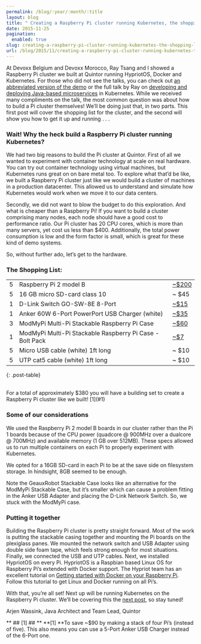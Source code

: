 ```yaml
---
permalink: /blog/:year/:month/:title
layout: blog
title: " Creating a Raspberry Pi cluster running Kubernetes, the shopping list (Part 1) "
date: 2015-11-25
pagination:
  enabled: true
slug: creating-a-raspberry-pi-cluster-running-kubernetes-the-shopping-list-part-1
url: /blog/2015/11/creating-a-raspberry-pi-cluster-running-kubernetes-the-shopping-list-part-1/
---
```

At Devoxx Belgium and Devoxx Morocco, Ray Tsang and I showed a Raspberry Pi cluster we built at Quintor running HypriotOS, Docker and Kubernetes. For those who did not see the talks, you can check out [an abbreviated version of the demo](https://www.youtube.com/watch?v=AAS5Mq9EktI) or the full talk by Ray on [developing and deploying Java-based microservices](https://www.youtube.com/watch?v=kT1vmK0r184) in Kubernetes. While we received many compliments on the talk, the most common question was about how to build a Pi cluster themselves! We’ll be doing just that, in two parts. This first post will cover the shopping list for the cluster, and the second will show you how to get it up and running . . .

### Wait! Why the heck build a Raspberry Pi cluster running Kubernetes?&nbsp;

We had two big reasons to build the Pi cluster at Quintor. First of all we wanted to experiment with container technology at scale on real hardware. You can try out container technology using virtual machines, but Kubernetes runs great on on bare metal too. To explore what that’d be like, we built a Raspberry Pi cluster just like we would build a cluster of machines in a production datacenter. This allowed us to understand and simulate how Kubernetes would work when we move it to our data centers.  

Secondly, we did not want to blow the budget to do this exploration. And what is cheaper than a Raspberry Pi! If you want to build a cluster comprising many nodes, each node should have a good cost to performance ratio. Our Pi cluster has 20 CPU cores, which is more than many servers, yet cost us less than $400. Additionally, the total power consumption is low and the form factor is small, which is great for these kind of demo systems.  

So, without further ado, let’s get to the hardware.  

### The Shopping List:

|   |   |   |
| ------------ | ------------ | ------------ |
| 5 | Raspberry Pi 2 model B | [~$200](https://www.raspberrypi.org/products/raspberry-pi-2-model-b/) |
| 5 | 16 GB micro SD-card class 10 | ~ $45 |
| 1 | D-Link Switch GO-SW-8E 8-Port | [~$15](http://www.dlink.com/uk/en/home-solutions/connect/go/go-sw-8e) |
| 1 | Anker 60W 6-Port PowerPort USB Charger (white) | [~$35](http://www.ianker.com/product/A2123122) |
| 3 | ModMyPi Multi-Pi Stackable Raspberry Pi Case | [~$60](http://www.modmypi.com/raspberry-pi/cases/multi-pi-stacker/multi-pi-stackable-raspberry-pi-case) |
| 1 | ModMyPi Multi-Pi Stackable Raspberry Pi Case - Bolt Pack | [~$7](http://www.modmypi.com/raspberry-pi/cases/multi-pi-stacker/multi-pi-stackable-raspberry-pi-case-bolt-pack) |
| 5 | Micro USB cable (white) 1ft long | ~ $10 |
| 5 | UTP cat5 cable (white) 1ft long | ~ $10 |
{: .post-table}

<br>
For a total of approximately $380 you will have a building set to create a Raspberry Pi cluster like we built! [1](#1)  


### Some of our considerations&nbsp;

We used the Raspberry Pi 2 model B boards in our cluster rather than the Pi 1 boards because of the CPU power (quadcore @ 900MHz over a dualcore @ 700MHz) and available memory (1 GB over 512MB). These specs allowed us to run multiple containers on each Pi to properly experiment with Kubernetes.  

We opted for a 16GB SD-card in each Pi to be at the save side on filesystem storage. In hindsight, 8GB seemed to be enough.  

Note the GeauxRobot Stackable Case looks like an alternative for the ModMyPi Stackable Case, but it’s smaller which can cause a problem fitting in the Anker USB Adapter and placing the D-Link Network Switch. So, we stuck with the ModMyPi case.  


### Putting it together&nbsp;

Building the Raspberry Pi cluster is pretty straight forward. Most of the work is putting the stackable casing together and mounting the Pi boards on the plexiglass panes. We mounted the network switch and USB Adapter using double side foam tape, which feels strong enough for most situations. Finally, we connected the USB and UTP cables. Next, we installed HypriotOS on every Pi. HypriotOS is a Raspbian based Linux OS for Raspberry Pi’s extended with Docker support. The Hypriot team has an excellent tutorial on [Getting started with Docker on your Raspberry Pi](http://blog.hypriot.com/getting-started-with-docker-on-your-arm-device/). Follow this tutorial to get Linux and Docker running on all Pi’s.  

With that, you’re all set! Next up will be running Kubernetes on the Raspberry Pi cluster. We’ll be covering this the [next post](http://blog.kubernetes.io/2015/12/creating-raspberry-pi-cluster-running.html), so stay tuned!  


Arjen Wassink, Java Architect and Team Lead, Quintor  



** ## [1] ## **
**[1]&nbsp;**To save ~$90 by making a stack of four Pi’s (instead of five). This also means you can use a 5-Port Anker USB Charger instead of the 6-Port one.  
